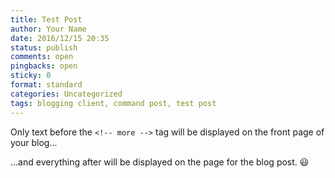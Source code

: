 ```yaml
---
title: Test Post
author: Your Name
date: 2016/12/15 20:35
status: publish
comments: open
pingbacks: open
sticky: 0
format: standard
categories: Uncategorized
tags: blogging client, command post, test post
---
```


Only text before the `<!-- more -->` tag will be displayed on the
front page of your blog...

<!--more more &raquo;-->

...and everything after will be displayed on the page for the blog post. :smiley:
